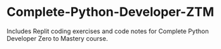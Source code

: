 # Complete-Python-Developer-ZTM

Includes Replit coding exercises and code notes for Complete Python Developer Zero to Mastery course.


